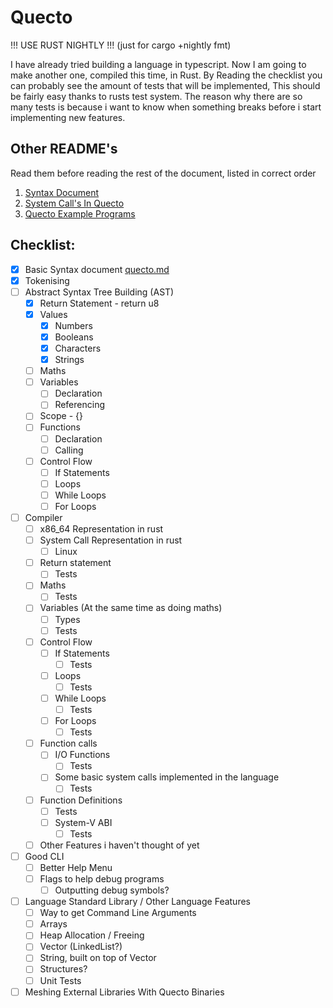 # Quecto
!!! USE RUST NIGHTLY !!! (just for cargo +nightly fmt)

I have already tried building a language in typescript.
Now I am going to make another one, compiled this time, in Rust.
By Reading the checklist you can probably see the amount of tests that will be implemented,
This should be fairly easy thanks to rusts test system. The reason why there are so many
tests is because i want to know when something breaks before i start implementing new 
features.

## Other README's
Read them before reading the rest of the document, listed in correct order
1. [Syntax Document](quecto.md)
2. [System Call's In Quecto](syscalls.md)
3. [Quecto Example Programs](example_programs.md)

## Checklist:
- [x] Basic Syntax document [quecto.md](quecto.md)
- [x] Tokenising
- [ ] Abstract Syntax Tree Building (AST)
  - [x] Return Statement - return u8
  - [x] Values
    - [x] Numbers
    - [x] Booleans
    - [x] Characters
    - [x] Strings
  - [ ] Maths
  - [ ] Variables
    - [ ] Declaration
    - [ ] Referencing
  - [ ] Scope - {}
  - [ ] Functions
    - [ ] Declaration
    - [ ] Calling
  - [ ] Control Flow
    - [ ] If Statements
    - [ ] Loops
    - [ ] While Loops
    - [ ] For Loops
- [ ] Compiler
  - [ ] x86_64 Representation in rust
  - [ ] System Call Representation in rust
    - [ ] Linux
  - [ ] Return statement
    - [ ] Tests
  - [ ] Maths
    - [ ] Tests
  - [ ] Variables (At the same time as doing maths)
    - [ ] Types
    - [ ] Tests
  - [ ] Control Flow
    - [ ] If Statements
      - [ ] Tests
    - [ ] Loops
      - [ ] Tests
    - [ ] While Loops
      - [ ] Tests
    - [ ] For Loops
      - [ ] Tests
  - [ ] Function calls
    - [ ] I/O Functions
      - [ ] Tests
    - [ ] Some basic system calls implemented in the language
      - [ ] Tests
  - [ ] Function Definitions
    - [ ] Tests
    - [ ] System-V ABI
      - [ ] Tests
  - [ ] Other Features i haven't thought of yet
- [ ] Good CLI
  - [ ] Better Help Menu
  - [ ] Flags to help debug programs
    - [ ] Outputting debug symbols?
- [ ] Language Standard Library / Other Language Features
  - [ ] Way to get Command Line Arguments
  - [ ] Arrays
  - [ ] Heap Allocation / Freeing
  - [ ] Vector (LinkedList?)
  - [ ] String, built on top of Vector
  - [ ] Structures?
  - [ ] Unit Tests
- [ ] Meshing External Libraries With Quecto Binaries